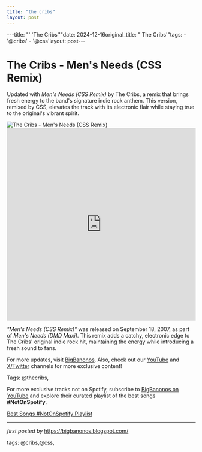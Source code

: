 ```yaml
---
title: "the cribs"
layout: post
---
```

---title: "' 'The Cribs''"date: 2024-12-16original_title: "'The Cribs'"tags:  - '@cribs'  - '@css'layout: post---<!-- Title of the Post --><h1 >The Cribs - Men's Needs (CSS Remix)</h1> <!-- Introductory Text --><p >Updated with *Men's Needs (CSS Remix)* by The Cribs, a remix that brings fresh energy to the band's signature indie rock anthem. This version, remixed by CSS, elevates the track with its electronic flair while staying true to the original's vibrant spirit.</p> <!-- Featured Image --><div > <img src="https://i.scdn.co/image/ab67616d0000b273f60a1fcf7dde02a27568df6b" alt="The Cribs - Men's Needs (CSS Remix)" /></div> <!-- YouTube Video Embed --><div > <iframe width="100%" height="514" src="https://www.youtube.com/embed/I-0N063QT7k" title="The Cribs - Men's Need (CSS Remix)" frameborder="0" allow="accelerometer; autoplay; clipboard-write; encrypted-media; gyroscope; picture-in-picture; web-share" referrerpolicy="strict-origin-when-cross-origin" allowfullscreen></iframe></div> <!-- Song Information --><div > <p><em>"Men's Needs (CSS Remix)"</em> was released on September 18, 2007, as part of *Men's Needs (DMD Maxi)*. This remix adds a catchy, electronic edge to The Cribs' original indie rock hit, maintaining the energy while introducing a fresh sound to fans.</p></div> <!-- Footer Links --><div > <p>For more updates, visit <a href="https://bigbanonos.blogspot.com/" target="_blank">BigBanonos</a>. Also, check out our <a href="https://www.youtube.com/@BigBanonos" target="_blank">YouTube</a> and <a href="https://x.com/bigbanonos" target="_blank">X/Twitter</a> channels for more exclusive content!</p></div> <!-- Tags --><p >Tags: @thecribs,</p><!--Subscribe and Playlist Links--><div>    <p>For more exclusive tracks not on Spotify, subscribe to <a href="https://www.youtube.com/@BigBanonos" target="_blank">BigBanonos on YouTube</a> and explore their curated playlist of the best songs <strong>#NotOnSpotify</strong>.</p>    <p><a href="https://www.youtube.com/playlist?list=PLtuNtuTatqI0kFahUCbtbfenC_ET5O_tr" target="_blank">Best Songs #NotOnSpotify Playlist<br /></a></p></div><hr /><p><em>first posted by</em> <a href="https://bigbanonos.blogspot.com/" rel="noopener" target="_new">https://bigbanonos.blogspot.com/</a></p><p>tags: @cribs,@css,</p>